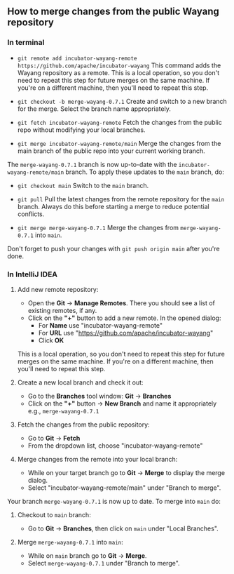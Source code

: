 ## How to merge changes from the public Wayang repository 

### In terminal

- `git remote add incubator-wayang-remote https://github.com/apache/incubator-wayang` This command adds the Wayang repository as a remote. This is a local operation, so you don't need to repeat this step for future merges on the same machine. If you're on a different machine, then you'll need to repeat this step.

- `git checkout -b merge-wayang-0.7.1` Create and switch to a new branch for the merge. Select the branch name appropriately.

- `git fetch incubator-wayang-remote` Fetch the changes from the public repo without modifying your local branches.

- `git merge incubator-wayang-remote/main` Merge the changes from the main branch of the public repo into your current working branch.

The `merge-wayang-0.7.1` branch is now up-to-date with the `incubator-wayang-remote/main` branch. To apply these updates to the `main` branch, do:

- `git checkout main` Switch to the `main` branch.

- `git pull` Pull the latest changes from the remote repository for the `main` branch. Always do this before starting a merge to reduce potential conflicts.

- `git merge merge-wayang-0.7.1` Merge the changes from `merge-wayang-0.7.1` into `main`.

Don't forget to push your changes with `git push origin main` after you're done.


### In IntelliJ IDEA

1. Add new remote repository:
    - Open the **Git** -> **Manage Remotes**. There you should see a list of existing remotes, if any.
    - Click on the **"+"** button to add a new remote. In the opened dialog:
        - For **Name** use "incubator-wayang-remote"
        - For **URL** use "https://github.com/apache/incubator-wayang"
        - Click **OK**
    
    This is a local operation, so you don't need to repeat this step for future merges on the same machine. If you're on a different machine, then you'll need to repeat this step.

2. Create a new local branch and check it out:
    - Go to the **Branches** tool window: **Git** -> **Branches**
    - Click on the **"+"** button -> **New Branch** and name it appropriately e.g., `merge-wayang-0.7.1`

3. Fetch the changes from the public repository:
    - Go to **Git** -> **Fetch**
    - From the dropdown list, choose "incubator-wayang-remote"

4. Merge changes from the remote into your local branch:
    - While on your target branch go to **Git** -> **Merge** to display the merge dialog.
    - Select "incubator-wayang-remote/main" under "Branch to merge".

Your branch `merge-wayang-0.7.1` is now up to date. To merge into `main` do:

1. Checkout to `main` branch:
    - Go to **Git** -> **Branches**, then click on `main` under "Local Branches".

2. Merge `merge-wayang-0.7.1` into `main`:
    - While on `main` branch go to **Git** -> **Merge**.
    - Select `merge-wayang-0.7.1` under "Branch to merge".